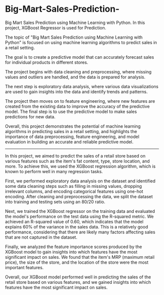 # Big-Mart-Sales-Prediction-
Big Mart Sales Prediction using Machine Learning with Python. In this project, XGBoost Regressor is used for Prediction.

The topic of "Big Mart Sales Prediction using Machine Learning with Python" is focused on using
machine learning algorithms to predict sales in a retail setting. 

The goal is to create a predictive  model that can accurately forecast sales for individual products in different stores.

The project begins with data cleaning and preprocessing, where missing values and outliers are 
handled, and the data is prepared for analysis. 

The next step is exploratory data analysis, where various data visualizations are used to gain insights into the data and identify trends and 
patterns.

The project then moves on to feature engineering, where new features are created from the existing data to improve the accuracy of the predictive model. 
The final step is to use the predictive model to make sales predictions for new data. 

Overall, this project demonstrates the potential of machine learning algorithms in predicting sales in a retail setting, and highlights the importance of data preprocessing, feature engineering, and model evaluation in building an accurate and reliable predictive model.

***********************************************************************************************************************************************************

In this project, we aimed to predict the sales of a retail store based on various features such as the item's fat content, type, store location, and more. To achieve this, we used the XGBoost regression algorithm, which is known to perform well in many regression tasks.

First, we performed exploratory data analysis on the dataset and identified some data cleaning steps such as filling in missing values, dropping irrelevant columns, and encoding categorical features using one-hot encoding. After cleaning and preprocessing the data, we split the dataset into training and testing sets using an 80/20 ratio.

Next, we trained the XGBoost regressor on the training data and evaluated the model's performance on the test data using the R-squared metric. We achieved an R-squared value of 0.60, which indicates that the model explains 60% of the variance in the sales data. This is a relatively good performance, considering that there are likely many factors affecting sales that are not captured in the dataset.

Finally, we analyzed the feature importance scores produced by the XGBoost model to gain insights into which features have the most significant impact on sales. We found that the item's MRP (maximum retail price), the size of the store, and the location of the store were the most important features.

Overall, our XGBoost model performed well in predicting the sales of the retail store based on various features, and we gained insights into which features have the most significant impact on sales.






